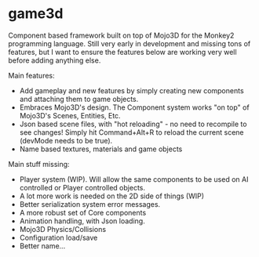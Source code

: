 # game3d
Component based framework built on top of Mojo3D for the Monkey2 programming language.
Still very early in development and missing tons of features, but I want to ensure the features below are working very well before adding anything else.

Main features:
- Add gameplay and new features by simply creating new components and attaching them to game objects.
- Embraces Mojo3D's design. The Component system works "on top" of Mojo3D's Scenes, Entities, Etc.
- Json based scene files, with "hot reloading" - no need to recompile to see changes! Simply hit Command+Alt+R to reload the current scene (devMode needs to be true).
- Name based textures, materials and game objects

Main stuff missing:
- Player system (WIP). Will allow the same components to be used on AI controlled or Player controlled objects.
- A lot more work is needed on the 2D side of things (WIP)
- Better serialization system error messages.
- A more robust set of Core components
- Animation handling, with Json loading.
- Mojo3D Physics/Collisions
- Configuration load/save
- Better name...

